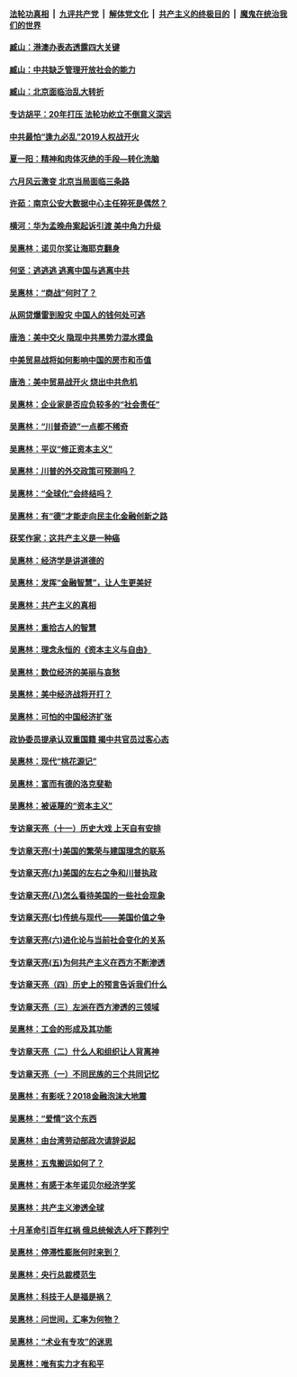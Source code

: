 ####  [法轮功真相](../../../../basic/blob/master/README.md?t=09212226) &nbsp;|&nbsp; [九评共产党](../../../../9ping.md/blob/master/README.md?t=09212226) &nbsp;|&nbsp; [解体党文化](../../../../jtdwh.md/blob/master/README.md?t=09212226)  &nbsp;|&nbsp; [共产主义的终极目的](../../../../gczydzjmd.md/blob/master/README.md?t=09212226) &nbsp;|&nbsp; [魔鬼在统治我们的世界](../../../../mgztzwmdsj.md/blob/master/README.md?t=09212226) 

#### [臧山：港澳办表态透露四大关键](../pages/nsc423/n11421628.md?t=09212226) 

#### [臧山：中共缺乏管理开放社会的能力](../pages/nsc423/n11407457.md?t=09212226) 

#### [臧山：北京面临治乱大转折](../pages/nsc423/n11406895.md?t=09212226) 

#### [专访胡平：20年打压 法轮功屹立不倒意义深远](../pages/nsc423/n11398800.md?t=09212226) 

#### [中共最怕“逢九必乱”2019人权战开火](../pages/nsc423/n11385248.md?t=09212226) 

#### [夏一阳：精神和肉体灭绝的手段—转化洗脑](../pages/nsc423/n11368250.md?t=09212226) 

#### [六月风云激变 北京当局面临三条路](../pages/nsc423/n11313668.md?t=09212226) 

#### [许茹：南京公安大数据中心主任猝死是偶然？](../pages/nsc423/n11064744.md?t=09212226) 

#### [横河：华为孟晚舟案起诉引渡 美中角力升级](../pages/nsc423/n11027230.md?t=09212226) 

#### [吴惠林：诺贝尔奖让海耶克翻身](../pages/nsc423/n10890049.md?t=09212226) 

#### [何坚：逃逃逃 逃离中国与逃离中共](../pages/nsc423/n10592891.md?t=09212226) 

#### [吴惠林：“商战”何时了？](../pages/nsc423/n10573558.md?t=09212226) 

#### [从网贷爆雷到股灾 中国人的钱何处可逃](../pages/nsc423/n10572800.md?t=09212226) 

#### [唐浩：美中交火 隐现中共黑势力混水摸鱼](../pages/nsc423/n10544040.md?t=09212226) 

#### [中美贸易战将如何影响中国的房市和币值](../pages/nsc423/n10543697.md?t=09212226) 

#### [唐浩：美中贸易战开火 烧出中共危机](../pages/nsc423/n10540126.md?t=09212226) 

#### [吴惠林：企业家是否应负较多的“社会责任”](../pages/nsc423/n10535022.md?t=09212226) 

#### [吴惠林：“川普奇迹”一点都不稀奇](../pages/nsc423/n10512808.md?t=09212226) 

#### [吴惠林：平议“修正资本主义”](../pages/nsc423/n10495724.md?t=09212226) 

#### [吴惠林：川普的外交政策可预测吗？](../pages/nsc423/n10462387.md?t=09212226) 

#### [吴惠林：“全球化”会终结吗？](../pages/nsc423/n10452838.md?t=09212226) 

#### [吴惠林：有“德”才能走向民主化金融创新之路](../pages/nsc423/n10432292.md?t=09212226) 

#### [获奖作家：这共产主义是一种癌](../pages/nsc423/n10431541.md?t=09212226) 

#### [吴惠林：经济学是讲道德的](../pages/nsc423/n10398014.md?t=09212226) 

#### [吴惠林：发挥“金融智慧”，让人生更美好](../pages/nsc423/n10375019.md?t=09212226) 

#### [吴惠林：共产主义的真相](../pages/nsc423/n10351394.md?t=09212226) 

#### [吴惠林：重拾古人的智慧](../pages/nsc423/n10337691.md?t=09212226) 

#### [吴惠林：理念永恒的《资本主义与自由》](../pages/nsc423/n10316274.md?t=09212226) 

#### [吴惠林：数位经济的美丽与哀愁](../pages/nsc423/n10292946.md?t=09212226) 

#### [吴惠林：美中经济战将开打？](../pages/nsc423/n10258825.md?t=09212226) 

#### [吴惠林：可怕的中国经济扩张](../pages/nsc423/n10219147.md?t=09212226) 

#### [政协委员提承认双重国籍 揭中共官员过客心态](../pages/nsc423/n10208809.md?t=09212226) 

#### [吴惠林：现代“桃花源记”](../pages/nsc423/n10185234.md?t=09212226) 

#### [吴惠林：富而有德的洛克斐勒](../pages/nsc423/n10142264.md?t=09212226) 

#### [吴惠林：被诬蔑的“资本主义”](../pages/nsc423/n10124816.md?t=09212226) 

#### [专访章天亮（十一）历史大戏 上天自有安排](../pages/nsc423/n10094905.md?t=09212226) 

#### [专访章天亮(十)美国的繁荣与建国理念的联系](../pages/nsc423/n10094899.md?t=09212226) 

#### [专访章天亮(九)美国的左右之争和川普执政](../pages/nsc423/n10094889.md?t=09212226) 

#### [专访章天亮(八)怎么看待美国的一些社会现象](../pages/nsc423/n10094857.md?t=09212226) 

#### [专访章天亮(七)传统与现代——美国价值之争](../pages/nsc423/n10093140.md?t=09212226) 

#### [专访章天亮(六)进化论与当前社会变化的关系](../pages/nsc423/n10092036.md?t=09212226) 

#### [专访章天亮(五)为何共产主义在西方不断渗透](../pages/nsc423/n10083620.md?t=09212226) 

#### [专访章天亮（四）历史上的预言告诉我们什么](../pages/nsc423/n10083606.md?t=09212226) 

#### [专访章天亮（三）左派在西方渗透的三领域](../pages/nsc423/n10081115.md?t=09212226) 

#### [吴惠林：工会的形成及其功能](../pages/nsc423/n10080633.md?t=09212226) 

#### [专访章天亮（二）什么人和组织让人背离神](../pages/nsc423/n10076637.md?t=09212226) 

#### [专访章天亮（一）不同民族的三个共同记忆](../pages/nsc423/n10074188.md?t=09212226) 

#### [吴惠林：有影呒？2018金融泡沫大地震](../pages/nsc423/n10040534.md?t=09212226) 

#### [吴惠林：“爱情”这个东西](../pages/nsc423/n10019423.md?t=09212226) 

#### [吴惠林：由台湾劳动部政次请辞说起](../pages/nsc423/n9979679.md?t=09212226) 

#### [吴惠林：五鬼搬运如何了？](../pages/nsc423/n9925338.md?t=09212226) 

#### [吴惠林：有感于本年诺贝尔经济学奖](../pages/nsc423/n9871883.md?t=09212226) 

#### [吴惠林：共产主义渗透全球](../pages/nsc423/n9812748.md?t=09212226) 

#### [十月革命引百年红祸 俄总统候选人吁下葬列宁](../pages/nsc423/n9810182.md?t=09212226) 

#### [吴惠林：停滞性膨胀何时来到？](../pages/nsc423/n9764136.md?t=09212226) 

#### [吴惠林：央行总裁模范生](../pages/nsc423/n9728134.md?t=09212226) 

#### [吴惠林：科技于人是福是祸？](../pages/nsc423/n9672982.md?t=09212226) 

#### [吴惠林：问世间，汇率为何物？](../pages/nsc423/n9621788.md?t=09212226) 

#### [吴惠林：“术业有专攻”的迷思](../pages/nsc423/n9580363.md?t=09212226) 

#### [吴惠林：唯有实力才有和平](../pages/nsc423/n9529599.md?t=09212226) 

